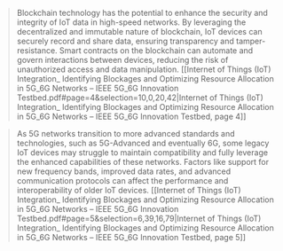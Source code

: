 > Blockchain technology has the potential to enhance the security and integrity of IoT data in high-speed networks. By leveraging the decentralized and immutable nature of blockchain, IoT devices can securely record and share data, ensuring transparency and tamper-resistance. Smart contracts on the blockchain can automate and govern interactions between devices, reducing the risk of unauthorized access and data manipulation.
> [[Internet of Things (IoT) Integration_ Identifying Blockages and Optimizing Resource Allocation in 5G_6G Networks – IEEE 5G_6G Innovation Testbed.pdf#page=4&selection=10,0,20,42|Internet of Things (IoT) Integration_ Identifying Blockages and Optimizing Resource Allocation in 5G_6G Networks – IEEE 5G_6G Innovation Testbed, page 4]]

> As 5G networks transition to more advanced standards and technologies, such as 5G-Advanced and eventually 6G, some legacy IoT devices may struggle to maintain compatibility and fully leverage the enhanced capabilities of these networks. Factors like support for new frequency bands, improved data rates, and advanced communication protocols can affect the performance and interoperability of older IoT devices.
> [[Internet of Things (IoT) Integration_ Identifying Blockages and Optimizing Resource Allocation in 5G_6G Networks – IEEE 5G_6G Innovation Testbed.pdf#page=5&selection=6,39,16,79|Internet of Things (IoT) Integration_ Identifying Blockages and Optimizing Resource Allocation in 5G_6G Networks – IEEE 5G_6G Innovation Testbed, page 5]]

